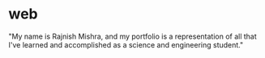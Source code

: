 # web
"My name is Rajnish Mishra, and my portfolio is a representation of all that I've learned and accomplished as a science and engineering student."
